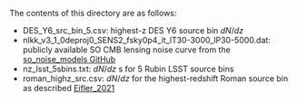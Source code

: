 The contents of this directory are as follows:
- DES_Y6_src_bin_5.csv: highest-z DES Y6 source bin $dN/dz$
- nlkk_v3_1_0deproj0_SENS2_fsky0p4_it_lT30-3000_lP30-5000.dat: publicly available SO CMB lensing noise curve from the [so_noise_models GitHub](https://github.com/simonsobs/so_noise_models/tree/master/LAT_lensing_noise/lensing_v3_1_1)
- nz_lsst_5sbins.txt: $dN/dz$ s for 5 Rubin LSST source bins
- roman_highz_src.csv: $dN/dz$ for the highest-redshift Roman source bin as described [Eifler_2021](https://arxiv.org/pdf/2004.05271)
